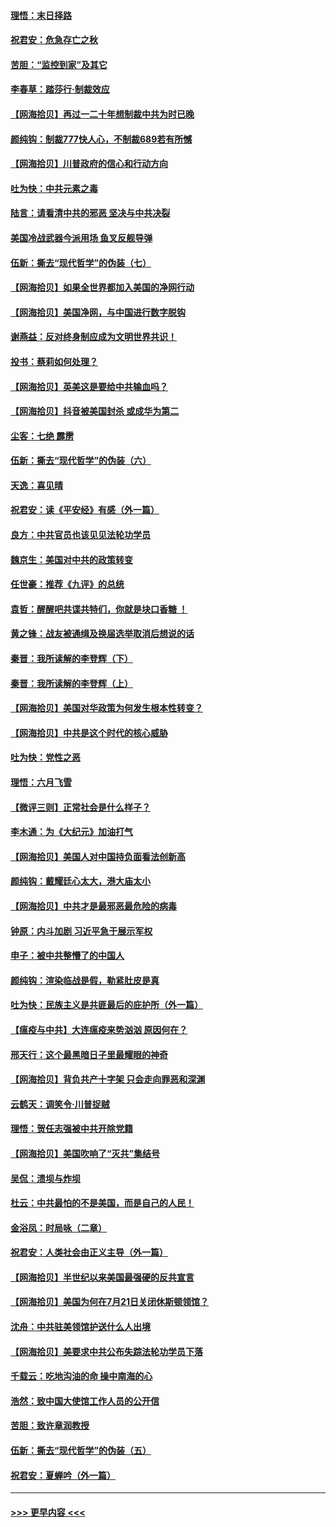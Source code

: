 #### [理悟：末日择路](../pages/nsc993/n12320812.md?t=08111302) 
#### [祝君安：危急存亡之秋](../pages/nsc993/n12320795.md?t=08111302) 
#### [苦胆：“监控到家”及其它](../pages/nsc993/n12320751.md?t=08111302) 
#### [李春草：踏莎行·制裁效应](../pages/nsc993/n12318290.md?t=08111302) 
#### [【网海拾贝】再过一二十年想制裁中共为时已晚](../pages/nsc993/n12318195.md?t=08111302) 
#### [颜纯钩：制裁777快人心，不制裁689若有所憾](../pages/nsc993/n12316912.md?t=08111302) 
#### [【网海拾贝】川普政府的信心和行动方向](../pages/nsc993/n12316673.md?t=08111302) 
#### [吐为快：中共元素之毒](../pages/nsc993/n12316547.md?t=08111302) 
#### [陆言：请看清中共的邪恶 坚决与中共决裂](../pages/nsc993/n12315784.md?t=08111302) 
#### [美国冷战武器今派用场 鱼叉反舰导弹](../pages/nsc993/n12316258.md?t=08111302) 
#### [伍新：撕去“现代哲学”的伪装（七）](../pages/nsc993/n12315846.md?t=08111302) 
#### [【网海拾贝】如果全世界都加入美国的净网行动](../pages/nsc993/n12315588.md?t=08111302) 
#### [【网海拾贝】美国净网，与中国进行数字脱钩](../pages/nsc993/n12312813.md?t=08111302) 
#### [谢燕益：反对终身制应成为文明世界共识！](../pages/nsc993/n12310465.md?t=08111302) 
#### [投书：蔡莉如何处理？](../pages/nsc993/n12310224.md?t=08111302) 
#### [【网海拾贝】英美这是要给中共输血吗？](../pages/nsc993/n12307646.md?t=08111302) 
#### [【网海拾贝】抖音被美国封杀 或成华为第二](../pages/nsc993/n12305277.md?t=08111302) 
#### [尘客：七绝 霹雳](../pages/nsc993/n12304053.md?t=08111302) 
#### [伍新：撕去“现代哲学”的伪装（六）](../pages/nsc993/n12303243.md?t=08111302) 
#### [天逸：喜见晴](../pages/nsc993/n12303226.md?t=08111302) 
#### [祝君安：读《平安经》有感（外一篇）](../pages/nsc993/n12303170.md?t=08111302) 
#### [良方：中共官员也该见见法轮功学员](../pages/nsc993/n12302985.md?t=08111302) 
#### [魏京生：美国对中共的政策转变](../pages/nsc993/n12302929.md?t=08111302) 
#### [任世豪：推荐《九评》的总统](../pages/nsc993/n12302838.md?t=08111302) 
#### [袁哲：醒醒吧共谍共特们，你就是块口香糖 ！](../pages/nsc993/n12302678.md?t=08111302) 
#### [黄之锋：战友被通缉及换届选举取消后想说的话](../pages/nsc993/n12302681.md?t=08111302) 
#### [秦晋：我所读解的李登辉（下）](../pages/nsc993/n12302171.md?t=08111302) 
#### [秦晋：我所读解的李登辉（上）](../pages/nsc993/n12301979.md?t=08111302) 
#### [【网海拾贝】美国对华政策为何发生根本性转变？](../pages/nsc993/n12302091.md?t=08111302) 
#### [【网海拾贝】中共是这个时代的核心威胁](../pages/nsc993/n12300541.md?t=08111302) 
#### [吐为快：党性之恶](../pages/nsc993/n12300263.md?t=08111302) 
#### [理悟：六月飞雪](../pages/nsc993/n12300243.md?t=08111302) 
#### [【微评三则】正常社会是什么样子？](../pages/nsc993/n12300228.md?t=08111302) 
#### [李木通：为《大纪元》加油打气](../pages/nsc993/n12280363.md?t=08111302) 
#### [【网海拾贝】美国人对中国持负面看法创新高](../pages/nsc993/n12298720.md?t=08111302) 
#### [颜纯钩：戴耀廷心太大，港大庙太小](../pages/nsc993/n12297682.md?t=08111302) 
#### [【网海拾贝】中共才是最邪恶最危险的病毒](../pages/nsc993/n12296470.md?t=08111302) 
#### [钟原：内斗加剧 习近平急于展示军权](../pages/nsc993/n12292544.md?t=08111302) 
#### [申子：被中共整懵了的中国人](../pages/nsc993/n12291389.md?t=08111302) 
#### [颜纯钩：渲染临战是假，勒紧肚皮是真](../pages/nsc993/n12290945.md?t=08111302) 
#### [吐为快：民族主义是共匪最后的庇护所（外一篇）](../pages/nsc993/n12290887.md?t=08111302) 
#### [【瘟疫与中共】大连瘟疫来势汹汹 原因何在？](../pages/nsc993/n12287474.md?t=08111302) 
#### [邢天行：这个最黑暗日子里最耀眼的神奇](../pages/nsc993/n12289882.md?t=08111302) 
#### [【网海拾贝】背负共产十字架 只会走向罪恶和深渊](../pages/nsc993/n12288290.md?t=08111302) 
#### [云鹤天：调笑令·川普捉贼](../pages/nsc993/n12285672.md?t=08111302) 
#### [理悟：贺任志强被中共开除党籍](../pages/nsc993/n12285597.md?t=08111302) 
#### [【网海拾贝】美国吹响了“灭共”集结号](../pages/nsc993/n12284522.md?t=08111302) 
#### [吴侃：溃坝与炸坝](../pages/nsc993/n12283593.md?t=08111302) 
#### [杜云：中共最怕的不是美国，而是自己的人民！](../pages/nsc993/n12282935.md?t=08111302) 
#### [金浴凤：时局咏（二章）](../pages/nsc993/n12282923.md?t=08111302) 
#### [祝君安：人类社会由正义主导（外一篇）](../pages/nsc993/n12282809.md?t=08111302) 
#### [【网海拾贝】半世纪以来美国最强硬的反共宣言](../pages/nsc993/n12282656.md?t=08111302) 
#### [【网海拾贝】美国为何在7月21日关闭休斯顿领馆？](../pages/nsc993/n12279731.md?t=08111302) 
#### [沈舟：中共驻美领馆护送什么人出境](../pages/nsc993/n12278949.md?t=08111302) 
#### [【网海拾贝】美要求中共公布失踪法轮功学员下落](../pages/nsc993/n12277656.md?t=08111302) 
#### [千载云：吃地沟油的命 操中南海的心](../pages/nsc993/n12277533.md?t=08111302) 
#### [浩然：致中国大使馆工作人员的公开信](../pages/nsc993/n12277436.md?t=08111302) 
#### [苦胆：致许章润教授](../pages/nsc993/n12274876.md?t=08111302) 
#### [伍新：撕去“现代哲学”的伪装（五）](../pages/nsc993/n12274833.md?t=08111302) 
#### [祝君安：夏蝉吟（外一篇）](../pages/nsc993/n12274794.md?t=08111302) 

----
#### [ >>> 更早内容 <<< ](../indexes/nsc993-earlier.md)
